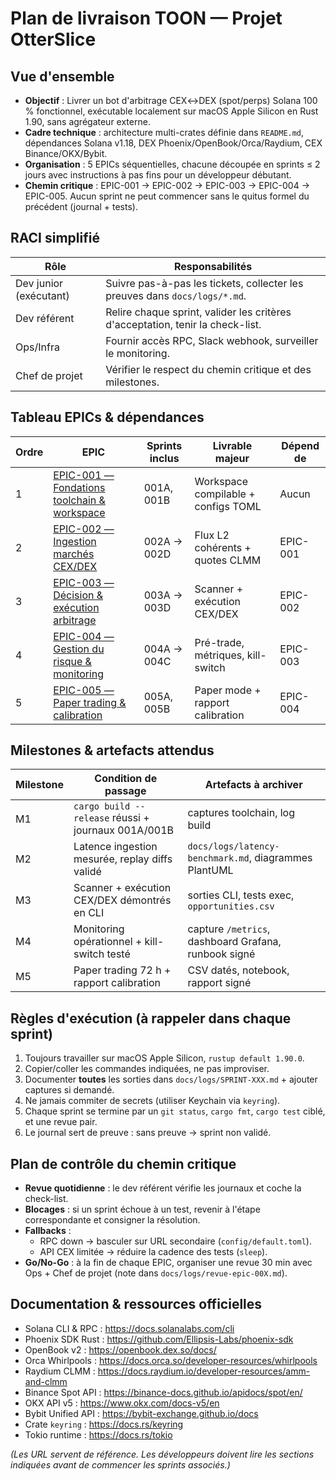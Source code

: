 # Plan de livraison TOON — Projet OtterSlice

## Vue d'ensemble
- **Objectif** : Livrer un bot d'arbitrage CEX↔DEX (spot/perps) Solana 100 % fonctionnel, exécutable localement sur macOS Apple Silicon en Rust 1.90, sans agrégateur externe.
- **Cadre technique** : architecture multi-crates définie dans `README.md`, dépendances Solana v1.18, DEX Phoenix/OpenBook/Orca/Raydium, CEX Binance/OKX/Bybit.
- **Organisation** : 5 EPICs séquentielles, chacune découpée en sprints ≤ 2 jours avec instructions à pas fins pour un développeur débutant.
- **Chemin critique** : EPIC-001 → EPIC-002 → EPIC-003 → EPIC-004 → EPIC-005. Aucun sprint ne peut commencer sans le quitus formel du précédent (journal + tests).

## RACI simplifié
| Rôle | Responsabilités |
| --- | --- |
| Dev junior (exécutant) | Suivre pas-à-pas les tickets, collecter les preuves dans `docs/logs/*.md`. |
| Dev référent | Relire chaque sprint, valider les critères d'acceptation, tenir la check-list. |
| Ops/Infra | Fournir accès RPC, Slack webhook, surveiller le monitoring. |
| Chef de projet | Vérifier le respect du chemin critique et des milestones. |

## Tableau EPICs & dépendances
| Ordre | EPIC | Sprints inclus | Livrable majeur | Dépend de |
| --- | --- | --- | --- | --- |
| 1 | [EPIC-001 — Fondations toolchain & workspace](EPIC-001-fondations.md) | 001A, 001B | Workspace compilable + configs TOML | Aucun |
| 2 | [EPIC-002 — Ingestion marchés CEX/DEX](EPIC-002-ingestion.md) | 002A → 002D | Flux L2 cohérents + quotes CLMM | EPIC-001 |
| 3 | [EPIC-003 — Décision & exécution arbitrage](EPIC-003-execution.md) | 003A → 003D | Scanner + exécution CEX/DEX | EPIC-002 |
| 4 | [EPIC-004 — Gestion du risque & monitoring](EPIC-004-risque.md) | 004A → 004C | Pré-trade, métriques, kill-switch | EPIC-003 |
| 5 | [EPIC-005 — Paper trading & calibration](EPIC-005-paper.md) | 005A, 005B | Paper mode + rapport calibration | EPIC-004 |

## Milestones & artefacts attendus
| Milestone | Condition de passage | Artefacts à archiver |
| --- | --- | --- |
| M1 | `cargo build --release` réussi + journaux 001A/001B | captures toolchain, log build |
| M2 | Latence ingestion mesurée, replay diffs validé | `docs/logs/latency-benchmark.md`, diagrammes PlantUML |
| M3 | Scanner + exécution CEX/DEX démontrés en CLI | sorties CLI, tests exec, `opportunities.csv` |
| M4 | Monitoring opérationnel + kill-switch testé | capture `/metrics`, dashboard Grafana, runbook signé |
| M5 | Paper trading 72 h + rapport calibration | CSV datés, notebook, rapport signé |

## Règles d'exécution (à rappeler dans chaque sprint)
1. Toujours travailler sur macOS Apple Silicon, `rustup default 1.90.0`.
2. Copier/coller les commandes indiquées, ne pas improviser.
3. Documenter **toutes** les sorties dans `docs/logs/SPRINT-XXX.md` + ajouter captures si demandé.
4. Ne jamais commiter de secrets (utiliser Keychain via `keyring`).
5. Chaque sprint se termine par un `git status`, `cargo fmt`, `cargo test` ciblé, et une revue pair.
6. Le journal sert de preuve : sans preuve → sprint non validé.

## Plan de contrôle du chemin critique
- **Revue quotidienne** : le dev référent vérifie les journaux et coche la check-list.
- **Blocages** : si un sprint échoue à un test, revenir à l'étape correspondante et consigner la résolution.
- **Fallbacks** :
  - RPC down → basculer sur URL secondaire (`config/default.toml`).
  - API CEX limitée → réduire la cadence des tests (`sleep`).
- **Go/No-Go** : à la fin de chaque EPIC, organiser une revue 30 min avec Ops + Chef de projet (note dans `docs/logs/revue-epic-00X.md`).

## Documentation & ressources officielles
- Solana CLI & RPC : https://docs.solanalabs.com/cli
- Phoenix SDK Rust : https://github.com/Ellipsis-Labs/phoenix-sdk
- OpenBook v2 : https://openbook.dex.so/docs/
- Orca Whirlpools : https://docs.orca.so/developer-resources/whirlpools
- Raydium CLMM : https://docs.raydium.io/developer-resources/amm-and-clmm
- Binance Spot API : https://binance-docs.github.io/apidocs/spot/en/
- OKX API v5 : https://www.okx.com/docs-v5/en
- Bybit Unified API : https://bybit-exchange.github.io/docs
- Crate `keyring` : https://docs.rs/keyring
- Tokio runtime : https://docs.rs/tokio

*(Les URL servent de référence. Les développeurs doivent lire les sections indiquées avant de commencer les sprints associés.)*

